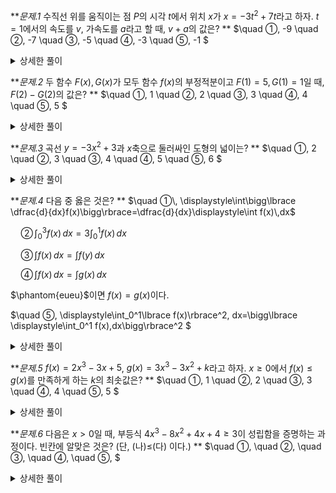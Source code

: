 ***문제.1* 
수직선 위를 움직이는 점 $P$의 시각 $t$에서 위치 $x$가 $x=-3t^2+7t$라고 하자. $t=1$에서의 속도를 $v$, 가속도를 $a$라고 할 때, $v+a$의 값은?
** 
$\quad ①\, -9
\quad ②\, -7
\quad ③\, -5
\quad ④\, -3
\quad ⑤\, -1
$ 
<details> 
  <summary>상세한 풀이</summary> 
   <p><img src="/assets/.png"/></p>
 </details>


***문제.2* 
두 함수 $F(x), G(x)$가 모두 함수 $f(x)$의 부정적분이고 $F(1)=5, G(1)=1$일 때, $F(2)-G(2)$의 값은?
** 
$\quad ①\, 1
\quad ②\, 2
\quad ③\, 3
\quad ④\, 4
\quad ⑤\, 5
$ 
<details> 
  <summary>상세한 풀이</summary> 
   <p><img src="/assets/.png"/></p>
 </details>


***문제.3* 
곡선 $y=-3x^2+3$과 $x$축으로 둘러싸인 도형의 넓이는?
** 
$\quad ①\, 2
\quad ②\, 3
\quad ③\, 4
\quad ④\, 5
\quad ⑤\, 6
$ 
<details> 
  <summary>상세한 풀이</summary> 
   <p><img src="/assets/.png"/></p>
 </details>


***문제.4* 
다음 중 옳은 것은?
** 
$\quad ①\, \displaystyle\int\bigg\lbrace \dfrac{d}{dx}f(x)\bigg\rbrace=\dfrac{d}{dx}\displaystyle\int f(x)\,dx$

$\quad ②\, \displaystyle\int_0^3f(x)\,dx=3\displaystyle\int_0^1f(x)\,dx$

$\quad ③\, \displaystyle\int f(x)\,dx=\displaystyle\int f(y)\,dx$

$\quad ④\, \displaystyle\int f(x)\,dx=\displaystyle\int g(x)\,dx$

$\phantom{eueu}$이면 $f(x)=g(x)$이다.

$\quad ⑤\, \displaystyle\int_0^1\lbrace f(x)\rbrace^2\, dx=\bigg\lbrace \displaystyle\int_0^1 f(x)\,dx\bigg\rbrace^2
$ 
<details> 
  <summary>상세한 풀이</summary> 
   <p><img src="/assets/.png"/></p>
 </details>

***문제.5* 
$f(x)=2x^3-3x+5$, $g(x)=3x^3-3x^2+k$라고 하자. $x\ge0$에서 $f(x)\le g(x)$를 만족하게 하는 $k$의 최솟값은?
** 
$\quad ①\, 1
\quad ②\, 2
\quad ③\, 3
\quad ④\, 4
\quad ⑤\, 5
$ 
<details> 
  <summary>상세한 풀이</summary> 
   <p><img src="/assets/.png"/></p>
 </details>

***문제.6*
다음은 $x>0$일 때, 부등식 $4x^3-8x^2+4x+4\ge3$이 성립함을 증명하는 과정이다. 빈칸에 알맞은 것은? (단, (나)$\le$(다) 이다.)
** 
$\quad ①\, 
\quad ②\, 
\quad ③\, 
\quad ④\, 
\quad ⑤\, 
$ 
<details> 
  <summary>상세한 풀이</summary> 
   <p><img src="/assets/.png"/></p>
 </details>

